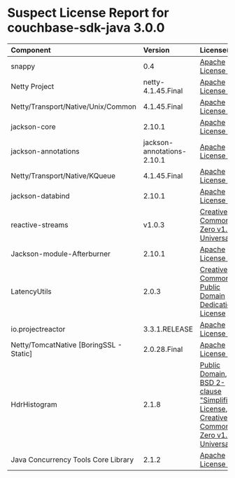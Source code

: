 
Suspect License Report for couchbase-sdk-java 3.0.0
===================================================

|Component|Version|License(s)|
| :--- | :--- | :--- |
|snappy|0.4|[Apache License 2.0](../../license-data/7cae335f-1193-421e-92f1-8802b4243e93.txt)|
|Netty Project|netty-4.1.45.Final|[Apache License 2.0](../../license-data/7cae335f-1193-421e-92f1-8802b4243e93.txt)|
|Netty/Transport/Native/Unix/Common|4.1.45.Final|[Apache License 2.0](../../license-data/7cae335f-1193-421e-92f1-8802b4243e93.txt)|
|jackson-core|2.10.1|[Apache License 2.0](../../license-data/7cae335f-1193-421e-92f1-8802b4243e93.txt)|
|jackson-annotations|jackson-annotations-2.10.1|[Apache License 2.0](../../license-data/7cae335f-1193-421e-92f1-8802b4243e93.txt)|
|Netty/Transport/Native/KQueue|4.1.45.Final|[Apache License 2.0](../../license-data/7cae335f-1193-421e-92f1-8802b4243e93.txt)|
|jackson-databind|2.10.1|[Apache License 2.0](../../license-data/7cae335f-1193-421e-92f1-8802b4243e93.txt)|
|reactive-streams|v1.0.3|[Creative Commons Zero v1.0 Universal](../../license-data/a7c69599-62b6-4d06-9ec6-ea688c041c00.txt)|
|Jackson-module-Afterburner|2.10.1|[Apache License 2.0](../../license-data/7cae335f-1193-421e-92f1-8802b4243e93.txt)|
|LatencyUtils|2.0.3|[Creative Commons Public Domain Dedication License](../../license-data/bfbd4bfa-5f71-4a23-9a23-4ac267626b34.txt)|
|io.projectreactor|3.3.1.RELEASE|[Apache License 2.0](../../license-data/7cae335f-1193-421e-92f1-8802b4243e93.txt)|
|Netty/TomcatNative [BoringSSL - Static]|2.0.28.Final|[Apache License 2.0](../../license-data/7cae335f-1193-421e-92f1-8802b4243e93.txt)|
|HdrHistogram|2.1.8|[Public Domain](../../license-data/d26bcb7d-5bc8-4f05-8942-a3a42728a2e4.txt), [BSD 2-clause "Simplified" License](../../license-data/cc875133-df38-4806-9921-473e0ef01a87.txt), [Creative Commons Zero v1.0 Universal](../../license-data/a7c69599-62b6-4d06-9ec6-ea688c041c00.txt)|
|Java Concurrency Tools Core Library|2.1.2|[Apache License 2.0](../../license-data/7cae335f-1193-421e-92f1-8802b4243e93.txt)|
